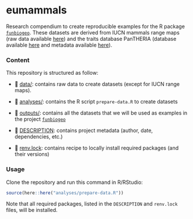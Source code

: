 # eumammals

<!-- badges: start -->
<!-- badges: end -->



Research compendium to create reproducible examples for the R package 
[`funbiogeo`](https://github.com/frbcesab/funbiogeo). These datasets are derived
from IUCN mammals range maps (raw data available [here](https://www.iucnredlist.org/resources/spatial-data-download))
and the traits database PanTHERIA (database available [here](https://figshare.com/collections/PanTHERIA_a_species-level_database_of_life_history_ecology_and_geography_of_extant_and_recently_extinct_mammals/3301274) and
metadata available [here](https://esapubs.org/archive/ecol/E090/184/metadata.htm)).



### Content

This repository is structured as follow:

- :file_folder: [data/](https://github.com/frbcesab/eumammals/tree/main/data): contains raw data to create datasets (except for IUCN range maps).

- :file_folder: [analyses/](https://github.com/frbcesab/eumammals/tree/main/analyses): contains the R script `prepare-data.R` to create datasets

- :file_folder: [outputs/](https://github.com/frbcesab/eumammals/tree/main/outputs): contains all the datasets that we will be used as examples in the project [`funbiogeo`](https://github.com/frbcesab/funbiogeo)

- :page_facing_up: [DESCRIPTION](https://github.com/frbcesab/eumammals/tree/main/DESCRIPTION): contains project metadata (author, date, dependencies, etc.)

- :page_facing_up: [renv.lock](https://github.com/frbcesab/eumammals/tree/main/renv.lock): contains recipe to locally install required packages (and their versions)



### Usage

Clone the repository and run this command in R/RStudio:

``` r
source(here::here("analyses/prepare-data.R"))
```

Note that all required packages, listed in the `DESCRIPTION` and `renv.lock` files, will be installed.


